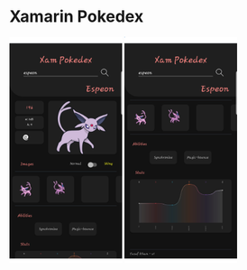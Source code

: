 # Xamarin Pokedex

<div class="row">
<img src="Screenshots/Image1.png" width=200, height=400 > 
<img src="Screenshots/Image2.png" width=200, height=400 > 
</div>
